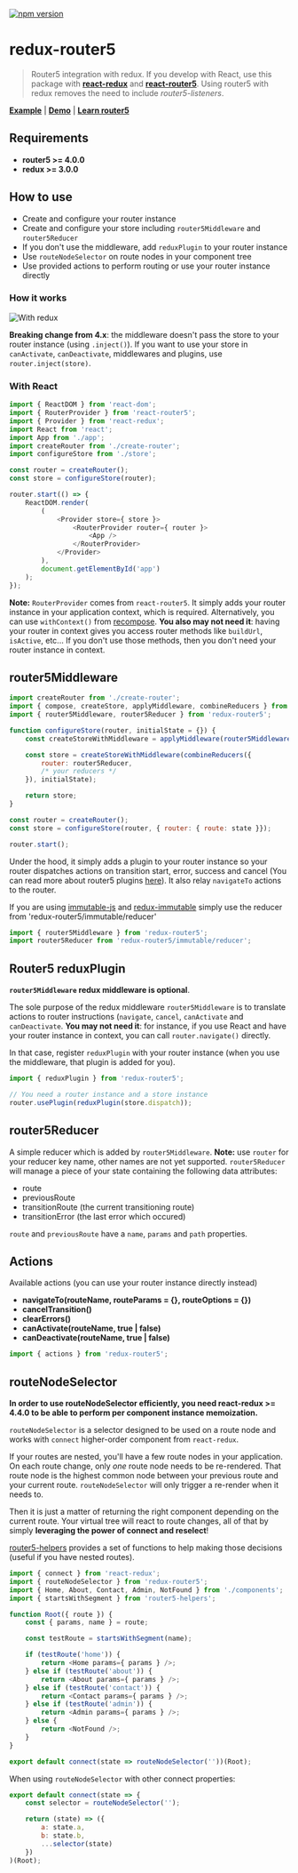 [![npm version](https://badge.fury.io/js/redux-router5.svg)](https://badge.fury.io/js/redux-router5)

# redux-router5

> Router5 integration with redux. If you develop with React, use this package with __[react-redux](../packages/react-redux)__
and __[react-router5](../packages/react-router5)__. Using router5 with redux removes the need to include _router5-listeners_.

__[Example](../examples/apps/react-redux)__ | __[Demo](http://router5.github.io/docs/with-react-redux.html)__ | __[Learn router5](http://router5.github.io)__

## Requirements

- __router5 >= 4.0.0__
- __redux >= 3.0.0__

## How to use

- Create and configure your router instance
- Create and configure your store including `router5Middleware` and `router5Reducer`
- If you don't use the middleware, add `reduxPlugin` to your router instance
- Use `routeNodeSelector` on route nodes in your component tree
- Use provided actions to perform routing or use your router instance directly

### How it works

![With redux](https://github.com/router5/router5.github.io/blob/master/img/router-redux.png)

__Breaking change from 4.x__: the middleware doesn't pass the store to your router instance (using `.inject()`). If you want to use your store in `canActivate`, `canDeactivate`, middlewares and plugins, use `router.inject(store)`.

### With React

```javascript
import { ReactDOM } from 'react-dom';
import { RouterProvider } from 'react-router5';
import { Provider } from 'react-redux';
import React from 'react';
import App from './app';
import createRouter from './create-router';
import configureStore from './store';

const router = createRouter();
const store = configureStore(router);

router.start(() => {
    ReactDOM.render(
        (
            <Provider store={ store }>
                <RouterProvider router={ router }>
                    <App />
                </RouterProvider> 
            </Provider>
        ),
        document.getElementById('app')
    );
});
```

__Note:__ `RouterProvider` comes from `react-router5`. It simply adds your router instance in your application context, which is required. Alternatively, you can use `withContext()` from [recompose](https://github.com/acdlite/recompose). __You also may not need it__: having your router in context gives you access router methods like `buildUrl`, `isActive`, etc... If you don't use those methods, then you don't need your router instance in context.


## router5Middleware

```javascript
import createRouter from './create-router';
import { compose, createStore, applyMiddleware, combineReducers } from 'redux';
import { router5Middleware, router5Reducer } from 'redux-router5';

function configureStore(router, initialState = {}) {
    const createStoreWithMiddleware = applyMiddleware(router5Middleware(router))(createStore);

    const store = createStoreWithMiddleware(combineReducers({
        router: router5Reducer,
        /* your reducers */
    }), initialState);

    return store;
}

const router = createRouter();
const store = configureStore(router, { router: { route: state }});

router.start();
```

Under the hood, it simply adds a plugin to your router instance so your router
dispatches actions on transition start, error, success and cancel (You can read more about router5 plugins [here](http://router5.github.io/docs/plugins.html)).
It also relay `navigateTo` actions to the router.

If you are using [immutable-js](https://github.com/facebook/immutable-js) and [redux-immutable](https://github.com/gajus/redux-immutable) simply use the reducer from 'redux-router5/immutable/reducer' 

```javascript
import { router5Middleware } from 'redux-router5';
import router5Reducer from 'redux-router5/immutable/reducer';
```

## Router5 reduxPlugin

__`router5Middleware` redux middleware is optional__.

The sole purpose of the redux middleware `router5Middleware` is to translate actions to router instructions (`navigate`, `cancel`, `canActivate` and `canDeactivate`. __You may not need it__: for instance, if you use React and have your router instance in context, you can call `router.navigate()` directly.

In that case, register `reduxPlugin` with your router instance (when you use the middleware, that plugin is added for you).

```js
import { reduxPlugin } from 'redux-router5';

// You need a router instance and a store instance
router.usePlugin(reduxPlugin(store.dispatch));
```


## router5Reducer

A simple reducer which is added by `router5Middleware`. __Note:__  use `router` for your reducer key name, other names are not yet supported.
`router5Reducer` will manage a piece of your state containing the following data attributes:

- route
- previousRoute
- transitionRoute (the current transitioning route)
- transitionError (the last error which occured)

`route` and `previousRoute` have a `name`, `params` and `path` properties.

## Actions

Available actions (you can use your router instance directly instead)

- __navigateTo(routeName, routeParams = {}, routeOptions = {})__
- __cancelTransition()__
- __clearErrors()__
- __canActivate(routeName, true | false)__
- __canDeactivate(routeName, true | false)__

```javascript
import { actions } from 'redux-router5';
```

## routeNodeSelector

__In order to use routeNodeSelector efficiently, you need react-redux >= 4.4.0 to be able to perform per component instance memoization.__

`routeNodeSelector` is a selector designed to be used on a route node and works with `connect` higher-order component from `react-redux`.

If your routes are nested, you'll have a few route nodes in your application. On each route change, only _one_ route node needs to be re-rendered.
That route node is the highest common node between your previous route and your current route. `routeNodeSelector` will only trigger a re-render
when it needs to.

Then it is just a matter of returning the right component depending on the current route. Your virtual tree will react to route changes, all of that
by simply __leveraging the power of connect and reselect__!

[router5-helpers](../packages/router5-helpers) provides
a set of functions to help making those decisions (useful if you have nested routes).

```javascript
import { connect } from 'react-redux';
import { routeNodeSelector } from 'redux-router5';
import { Home, About, Contact, Admin, NotFound } from './components';
import { startsWithSegment } from 'router5-helpers';

function Root({ route }) {
    const { params, name } = route;

    const testRoute = startsWithSegment(name);

    if (testRoute('home')) {
        return <Home params={ params } />;
    } else if (testRoute('about')) {
        return <About params={ params } />;
    } else if (testRoute('contact')) {
        return <Contact params={ params } />;
    } else if (testRoute('admin')) {
        return <Admin params={ params } />;
    } else {
        return <NotFound />;
    }
}

export default connect(state => routeNodeSelector(''))(Root);
```

When using `routeNodeSelector` with other connect properties:

```js
export default connect(state => {
    const selector = routeNodeSelector('');

    return (state) => ({
        a: state.a,
        b: state.b,
        ...selector(state)
    })
)(Root);
```

